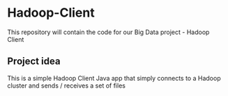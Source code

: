 # Hadoop-Client
This repository will contain the code for our Big Data project -  Hadoop Client

## Project idea
This is a simple Hadoop Client Java app that simply connects to a Hadoop cluster and sends / receives a set of files
